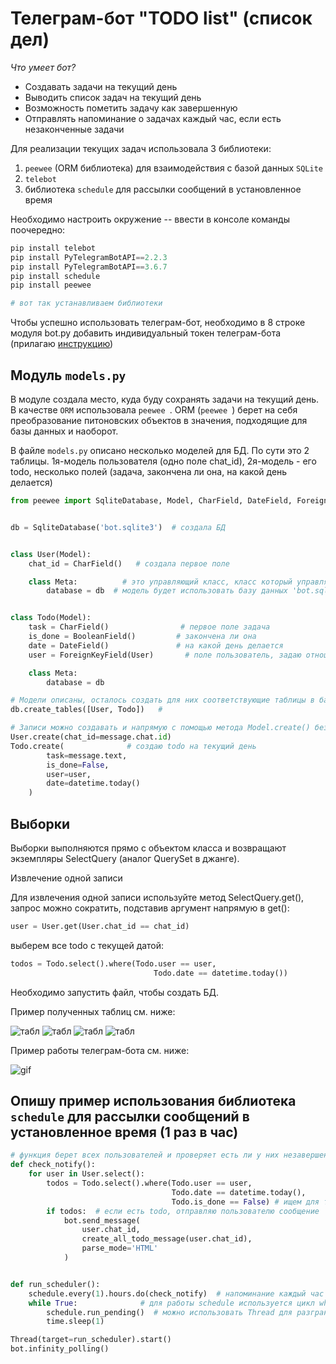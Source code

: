 # Телеграм-бот "TODO list" (список дел)

*Что умеет бот?*

- Cоздавать задачи на текущий день
- Выводить список задач на текущий день
- Возможность пометить задачу как завершенную
- Отправлять напоминание о задачах каждый час, если есть незаконченные задачи

Для реализации текущих задач использовала 3 библиотеки:

1.   `peewee` (ORM библиотека) для взаимодействия с базой данных `SQLite` 
2.   `telebot`
3.    библиотека `schedule` для рассылки сообщений в установленное время

Необходимо настроить окружение -- ввести в консоле команды поочередно:

```python
pip install telebot
pip install PyTelegramBotAPI==2.2.3
pip install PyTelegramBotAPI==3.6.7
pip install schedule
pip install peewee

# вот так устанавливаем библиотеки 
```

Чтобы успешно использовать телеграм-бот, необходимо в 8 строке модуля bot.py добавить индивидуальный токен телеграм-бота (прилагаю [инструкцию](https://core.telegram.org/bots))

## Модуль `models.py`

В модуле создала место, куда буду сохранять задачи на текущий день. В качестве `ORM` использовала `peewee `. ORM (`peewee `) берет на себя преобразование питоновских объектов в значения, подходящие для базы данных и наоборот. 

В файле `models.py` описано несколько моделей для БД. По сути это 2 таблицы. 1я-модель пользователя (одно поле chat_id), 2я-модель - его todo, несколько полей (задача, закончена ли она, на какой день делается)

```python
from peewee import SqliteDatabase, Model, CharField, DateField, ForeignKeyField, BooleanField


db = SqliteDatabase('bot.sqlite3')  # создала БД


class User(Model):
    chat_id = CharField()   # создала первое поле

    class Meta:          # это управляющий класс, класс который управляет классом
        database = db  # модель будет использовать базу данных 'bot.sqlite3'


class Todo(Model):           
    task = CharField()                # первое поле задача
    is_done = BooleanField()         # закончена ли она
    date = DateField()               # на какой день делается
    user = ForeignKeyField(User)       # поле пользователь, задаю отношения между моделями через внешний ключ

    class Meta:
        database = db

# Модели описаны, осталось создать для них соответствующие таблицы в базе данных:
db.create_tables([User, Todo])   #   

# Записи можно создавать и напрямую с помощью метода Model.create() без явного save():
User.create(chat_id=message.chat.id)
Todo.create(              # создаю todo на текущий день
        task=message.text,
        is_done=False,
        user=user,
        date=datetime.today()
    )

```

## Выборки

Выборки выполняются прямо с объектом класса и возвращают экземпляры SelectQuery (аналог QuerySet в джанге).

Извлечение одной записи

Для извлечения одной записи используйте метод SelectQuery.get(), запрос можно сократить, подставив аргумент напрямую в get():

```python
user = User.get(User.chat_id == chat_id)
```
выберем все todo c текущей датой:

```python
todos = Todo.select().where(Todo.user == user,
                                Todo.date == datetime.today())
```
Необходимо запустить файл, чтобы создать БД.

Пример полученных таблиц см. ниже: 

![табл](t1.png)
![табл](t2.png)
![табл](t3.png)
![табл](t4.png)

Пример работы телеграм-бота см. ниже: 

![gif](todo.gif)


## Опишу пример использования  библиотека `schedule` для рассылки сообщений в установленное время (1 раз в час)

```python
# функция берет всех пользователей и проверяет есть ли у них незавершенные дела
def check_notify():
    for user in User.select():
        todos = Todo.select().where(Todo.user == user,
                                    Todo.date == datetime.today(),
                                    Todo.is_done == False) # ищем для текущего пользователя только незавершенные, если нет - не отправляем сообщение
        if todos:  # если есть todo, отправляю пользователю сообщение
            bot.send_message(
                user.chat_id,
                create_all_todo_message(user.chat_id),
                parse_mode='HTML'
            )


def run_scheduler():
    schedule.every(1).hours.do(check_notify)  # напоминание каждый час
    while True:              # для работы schedule используется цикл while True, а у нас уже есть бесконечный цикл polling()
        schedule.run_pending()  # можно использовать Thread для разграничения потоков
        time.sleep(1)

Thread(target=run_scheduler).start()
bot.infinity_polling() 
      
```
